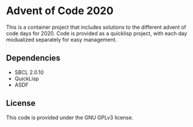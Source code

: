 # Advent of Code 2020

This is a container project that includes solutions to the different
advent of code days for 2020. Code is provided as a quicklisp project,
with each day modualized separately for easy management.

## Dependencies

- SBCL 2.0.10
- QuickLisp
- ASDF

## License

This code is provided under the GNU GPLv3 license.
